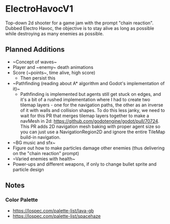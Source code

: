 # ElectroHavocV1
Top-down 2d shooter for a game jam with the prompt "chain reaction". Dubbed Electro Havoc, the objective is to stay alive as long as possible while destroying as many enemies as possible. 

## Planned Additions
* ~Concept of waves~
* Player and ~enemy~ death animations
* Score (~points~, time alive, high score)
  * Then persist this
* ~Pathfinding (reading about A* algorithm and Godot's implementation of it)~
  * Pathfinding is implemented but agents still get stuck on edges, and it's a bit of a rushed implementation where I had to create two tilemap layers - one for the navigation paths, the other as an inverse of it with walls and collision shapes. To do this less janky, we need to wait for this PR that merges tilemap layers together to make a navMesh in 2d: https://github.com/godotengine/godot/pull/70724. This PR adds 2D navigation mesh baking with proper agent size so you can just use a NavigationRegion2D and ignore the entire TileMap build-in navigation.
* ~BG music and sfx~
* Figure out how to make particles damage other enemies (thus delivering on the "chain reaction" prompt)
* ~Varied enemies with health~
* Power-ups and different weapons, if only to change bullet sprite and particle design

## Notes
### Color Palette
* https://lospec.com/palette-list/lava-gb
* https://lospec.com/palette-list/spacehaze
